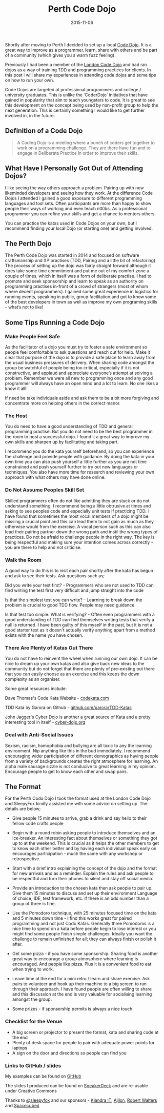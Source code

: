﻿---
layout:     post
title:      Perth Code Dojo
date:       2015-11-06
summary:    Experience Running The Perth Code Dojo
categories: 
---

Shortly after moving to Perth I decided to set up a local [Code Dojo](http://www.meetup.com/perth-code-dojo). It is a great way to improve as a programmer, learn, share with others and be part of a community (which gives you a warm fuzz feeling).

Previously I had been a member of the [London Code Dojo](http://www.meetup.com/London-Code-Dojo) and had ran dojos as a way of training TDD and programming practices for clients. In this post I will share my experiences in attending code dojos and some tips on how to run your own.

Code Dojos are targeted at professional programmers and college / university graduates. This is unlike the 'CoderDojo' initiatives that have gained in popularity that aim to teach youngsters to code. It is great to see this development on the concept being used by non-profit group to help the next generation. This is certainly something I would like to get further involved in, in the future.

## Definition of a Code Dojo

<blockquote>
A Coding Dojo is a meeting where a bunch of coders get together to work on a programming challenge. They are there have fun and to engage in Deliberate Practice in order to improve their skills.
</blockquote>

## What Have I Personally Got Out of Attending Dojos?

I like seeing the way others approach a problem. Pairing up with new likeminded developers and seeing how they work. At the difference Code Dojos I attended I gained a good exposure to different programming languages and tool sets. Often participants are more than happy to show people their ways of working and even teach n00bs. As a professional programmer you can refine your skills and get a chance to mentors others.

You can practice the katas used in Code Dojos on your own, but I recommend finding your local Dojo (or starting one) and getting involved.

## The Perth Dojo

The Perth Code Dojo was started in 2014 and focused on software craftsmanship and XP practises (TDD, Pairing and a little bit of refactoring). The process of setting up the dojo was fairly straight forward although it does take some time commitment and put me out of my comfort zone a couple of times, which in itself was a form of deliberate practise.  I had to promote and seek sponsorship and learn to speak as an authority on programming practises in-front of a crowd of strangers (most of whom where decent programmers). I gained some great experience in logistics for running events, speaking in public, group facilitation and got to know some of the best developers in town as well as improve my own programing skills - what’s not to like!

## Some Tips Running a Code Dojo

### Make People Feel Safe

As the facilitator of a dojo you must try to foster a safe environment so people feel comfortable to ask questions and reach out for help. Make it clear that purpose of the dojo is to provide a safe place to learn away from the usual business pressures of delivery. When sharing code amongst the group be watchful of people being too critical, especially if it is not constructive, and applaud and appreciate everyone’s attempt at solving a problem. Remember we were all new to programming once and any good programmer will always have an open mind and a lot to learn. No one likes a know it all!

If need be take individuals aside and ask them to be a bit more forgiving and concentrate more on helping others in the correct manor.

### The Host

You do need to have a good understanding of TDD and general programming practise. But you do not need to be the best programmer in the room to host a successful dojo. I found it a great way to improve my own skills and sharpen up by facilitating and taking part.

I recommend you do the kata yourself beforehand, so you can experience the challenge and provide people with guidance. By doing the kata in your own time you can also push yourself a little further as you are not time constrained and push yourself further to try out new languages or techniques. You also have more time for research and reviewing your own approach with what others may have done online.

### Do Not Assume Peoples Skill Set

Skilled programmers often do not like admitting they are stuck or do not understand something.  I recommend being a little obtrusive at times and asking to see peoples code and especially unit tests if practicing TDD. I have found that sometimes the most vocal members of a dojo might be missing a crucial point and this can lead them to not gain as much as they otherwise would from the exercise. A vocal person such as this can also lead their pairing partner down the wrong path and instil the wrong types of practices. Do not be afraid to challenge people in the right way. The key is being respectful and making sure your intention comes across correctly - you are there to help and not criticise.

### Walk the Room

A good way to do this is to visit each pair shortly after the kata has begun and ask to see their tests. Ask questions such as;

Did you write your test first? - Programmers who are not used to TDD can find writing the test first very difficult and jump straight into the code

Is that the simplest test you can write? - Learning to break down the problem is crucial to good TDD flow. People may need guidance.

Is that test too simple. What is verifying? - Often even programmers with a good understanding of TDD can find themselves writing tests that verify a null is returned. I have been guilty of this myself in the past, but it is not a good starter test as it doesn't actually verify anything apart from a method exists with the name you have chosen.

### There Are Plenty of Katas Out There

You do not have to reinvent the wheel when running our own dojo. It can be nice to dream up your own katas and also give back new ideas to the community but do not forget that there are plenty of pre-existing out there that you can easily choose as an exercise and this keeps the down complexity as an organiser.

Some great resources include:

Dave Thomas's Code Kata Website - [codekata.com](http://codekata.com/) 

TDD Kata by Garora on Github - [github.com/garora/TDD-Katas](https://github.com/garora/TDD-Katas)

John Jagger's Cyber Dojo is another a great source of Kata and a pretty interesting tool in itself - [cyber-dojo.org](http://cyber-dojo.org/)

### Deal with Anti-Social Issues

Sexism, racism, homophobia and bullying are all toxic to any the learning environment. Nip anything like this in the bud immediately. I recommend encouraging wider participation of different demographics as having people from a variety of backgrounds creates the right atmosphere for learning. An alpha male sausage sizzle is not conducive to great learning in my opinion. Encourage people to get to know each other and swap pairs.


## The Format

For the Perth Codo Dojo I took the format used at the London Code Dojo and SleepyFox kindly assisted me with some advice on setting up. The details are below;

- Give people 15 minutes to arrive, grab a drink and say hello to their fellow code crafts people

- Begin with a round robin asking people to introduce themselves and an ice-breaker. An interesting fact about themselves or something they got up to at the weekend. This is crucial as it helps the other members to get to know each other better and by having each individual speak early on encourages participation - much the same with any workshop or retrospective.

- Start with a brief intro explaining the concept of the dojo and the format for new arrivals and as a reminder. Explain the rules and ask people to be respectful and turn their phones to silent and stay off social media.

- Provide an introduction to the chosen kata then ask people to pair up. Give them 15 minutes to discuss and set up their environment Language of choice, IDE, test framework, etc. If there is an odd number than a group of three is fine.

- Use the Pomodoro technique, with 25 minutes focused time on the kata and 5 minutes down time - I find this works great for paired programming and not just Codo Katas. Generally three Pomodoros is a nice time to spend on a kata before people begin to lose interest or you might find some people finish simple challenges. Ideally you want the challenge to remain unfinished for all; they can always finish or polish it after.

- Get some pizza - if you have some sponsorship. Sharing food is another great way to encourage a group atmosphere where learning is encouraged.  And people like pizza. Plus it is a convenient food to eat when trying to work.

- Leave time at the end for a mini retro / learn and share exercise. Ask pairs to volunteer and hook up their machine to a big screen to run through their approach. I have found people are often willing to share and this discussion at the end is very valuable for socialising learning amongst the group.

- Some prizes - if sponsorship permits is always a nice touch

### Checklist for the Venue

- A big screen or projector to present the format, kata and sharing code at the end
- Plenty of desk space for people to pair with adequate power points for laptops
- A sign on the door and directions so people can find you

### Links to GitHub / slides

My examples can be found on [GitHub](http://github.com/burlistic)

The slides I produced can be found on [SpeakerDeck](http://speakerdeck.com/burlistic) and are re-usable under Creative Commons

Thanks to [@sleepyfox](https://twitter.com/sleepyfox) and our sponsors - [Kiandra IT](http://kiandra.com.au/), [Ajilon](http://www.ajilon.com.au/), [Robert Walters](http://www.robertwalters.com.au) and [Spacecubed](http://spacecubed.com)
